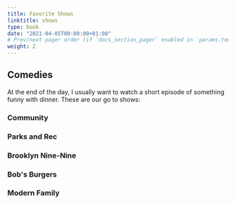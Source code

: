 ```yaml
---
title: Favorite Shows
linktitle: shows
type: book
date: "2021-04-05T00:00:00+01:00"
# Prev/next pager order (if `docs_section_pager` enabled in `params.toml`)
weight: 2
---
```


## Comedies
At the end of the day, I usually want to watch a short episode of something funny with dinner. These are our go to shows:
### Community
### Parks and Rec
### Brooklyn Nine-Nine
### Bob's Burgers
### Modern Family



